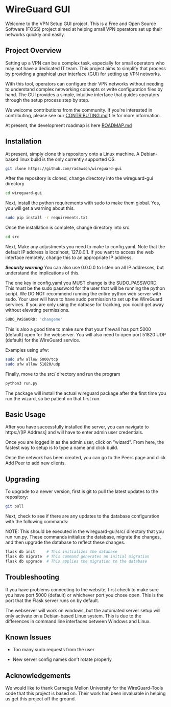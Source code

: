 # WireGuard GUI

Welcome to the VPN Setup GUI project. This is a Free and Open Source Software (FOSS) project aimed at helping small VPN operators set up their networks quickly and easily.

## Project Overview

Setting up a VPN can be a complex task, especially for small operators who may not have a dedicated IT team. This project aims to simplify that process by providing a graphical user interface (GUI) for setting up VPN networks.

With this tool, operators can configure their VPN networks without needing to understand complex networking concepts or write configuration files by hand. The GUI provides a simple, intuitive interface that guides operators through the setup process step by step.

We welcome contributions from the community. If you're interested in contributing, please see our [CONTRIBUTING.md](CONTRIBUTING.md) file for more information.

At present, the development roadmap is here [ROADMAP.md](ROADMAP.md)

## Installation

At present, simply clone this repository onto a Linux machine. A Debian-based linux build is the only currently supported OS.

```bash
git clone https://github.com/radawson/wireguard-gui
```

After the repository is cloned, change directory into the wireguard-gui directory

```bash
cd wireguard-gui
```

Next, install the python requirements with sudo to make them global. Yes, you will get a warning about this.

```bash
sudo pip install -r requirements.txt
```

Once the installation is complete, change directory into src.

```bash
cd src
```

Next, Make any adjustments you need to make to config.yaml. Note that the default IP address is localhost, 127.0.0.1. If you want to access the web interface remotely, change this to an appropriate IP address.

***Security warning*** You can also use 0.0.0.0 to listen on all IP addresses, but understand the implications of this.

The one key in config.yaml you MUST change is the SUDO_PASSWORD. This must be the sudo password for the user that will be running the python script. We DO NOT recommend running the entire python web server with sudo. Your user will have to have sudo permission to set up the WireGuard services. If you are only using the datbase for tracking, you could get away without elevating permissions.

```bash
SUDO_PASSWORD: 'changeme'
```

This is also a good time to make sure that your firewall has port 5000 (default) open for the webserver. You will also need to open port 51820 UDP (default) for the WireGuard service.

Examples using ufw:

```bash
sudo ufw allow 5000/tcp
sudo ufw allow 51820/udp
```

Finally, move to the src/ directory and run the program

```bash
python3 run.py
```

The package will install the actual wireguard package after the first time you run the wizard, so be patient on that first run.

## Basic Usage

After you have successfully installed the server, you can navigate to https://[IP Address] and will have to enter admin user credentials.

Once you are logged in as the admin user, click on "wizard". From here, the fastest way to setup is to type a name and click build.

Once the network has been created, you can go to the Peers page and click Add Peer to add new clients.

## Upgrading

To upgrade to a newer version, first is git to pull the latest updates to the repository:

```bash
git pull
```

Next, check to see if there are any updates to the database configuration with the following commands:

NOTE: This should be executed in the wireguard-gui/src/ directory that you run run.py. These commands initialize the database, migrate the changes, and then upgrade the database to reflect these changes.

```bash
flask db init     # This initializes the database
flask db migrate  # This command generates an initial migration
flask db upgrade  # This applies the migration to the database
```

## Troubleshooting

If you have problems connecting to the website, first check to make sure you have port 5000 (default) or whichever port you chose open. This is the port that the Flask server runs on by default.

The webserver will work on windows, but the automated server setup will only activate on a Debian-based Linux system. This is due to the differences in command line interfaces between Windows and Linux.

## Known Issues

* Too many sudo requests from the user

* New server config names don't rotate properly

## Acknowledgements

We would like to thank Carnegie Mellon University for the WireGuard-Tools code that this project is based on. Their work has been invaluable in helping us get this project off the ground.
